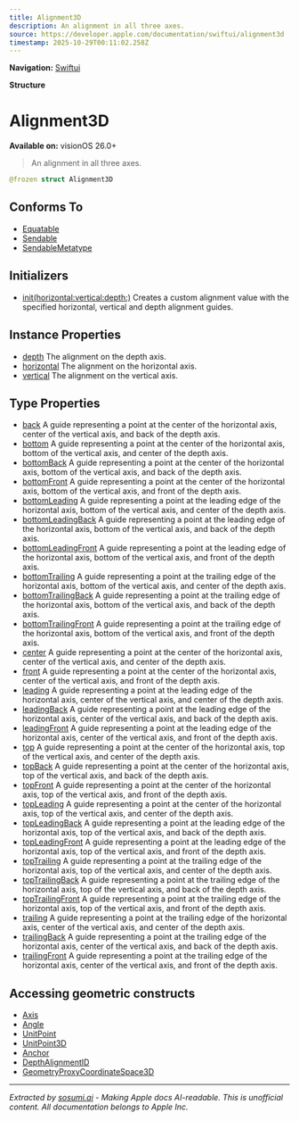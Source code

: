 ```yaml
---
title: Alignment3D
description: An alignment in all three axes.
source: https://developer.apple.com/documentation/swiftui/alignment3d
timestamp: 2025-10-29T00:11:02.258Z
---
```


**Navigation:** [Swiftui](/documentation/swiftui)

**Structure**

# Alignment3D

**Available on:** visionOS 26.0+

> An alignment in all three axes.

```swift
@frozen struct Alignment3D
```

## Conforms To

- [Equatable](/documentation/Swift/Equatable)
- [Sendable](/documentation/Swift/Sendable)
- [SendableMetatype](/documentation/Swift/SendableMetatype)

## Initializers

- [init(horizontal:vertical:depth:)](/documentation/swiftui/alignment3d/init(horizontal:vertical:depth:)) Creates a custom alignment value with the specified horizontal, vertical and depth alignment guides.

## Instance Properties

- [depth](/documentation/swiftui/alignment3d/depth) The alignment on the depth axis.
- [horizontal](/documentation/swiftui/alignment3d/horizontal) The alignment on the horizontal axis.
- [vertical](/documentation/swiftui/alignment3d/vertical) The alignment on the vertical axis.

## Type Properties

- [back](/documentation/swiftui/alignment3d/back) A guide representing a point at the center of the horizontal axis, center of the vertical axis, and back of the depth axis.
- [bottom](/documentation/swiftui/alignment3d/bottom) A guide representing a point at the center of the horizontal axis, bottom of the vertical axis, and center of the depth axis.
- [bottomBack](/documentation/swiftui/alignment3d/bottomback) A guide representing a point at the center of the horizontal axis, bottom of the vertical axis, and back of the depth axis.
- [bottomFront](/documentation/swiftui/alignment3d/bottomfront) A guide representing a point at the center of the horizontal axis, bottom of the vertical axis, and front of the depth axis.
- [bottomLeading](/documentation/swiftui/alignment3d/bottomleading) A guide representing a point at the leading edge of the horizontal axis, bottom of the vertical axis, and center of the depth axis.
- [bottomLeadingBack](/documentation/swiftui/alignment3d/bottomleadingback) A guide representing a point at the leading edge of the horizontal axis, bottom of the vertical axis, and back of the depth axis.
- [bottomLeadingFront](/documentation/swiftui/alignment3d/bottomleadingfront) A guide representing a point at the leading edge of the horizontal axis, bottom of the vertical axis, and front of the depth axis.
- [bottomTrailing](/documentation/swiftui/alignment3d/bottomtrailing) A guide representing a point at the trailing edge of the horizontal axis, bottom of the vertical axis, and center of the depth axis.
- [bottomTrailingBack](/documentation/swiftui/alignment3d/bottomtrailingback) A guide representing a point at the trailing edge of the horizontal axis, bottom of the vertical axis, and back of the depth axis.
- [bottomTrailingFront](/documentation/swiftui/alignment3d/bottomtrailingfront) A guide representing a point at the trailing edge of the horizontal axis, bottom of the vertical axis, and front of the depth axis.
- [center](/documentation/swiftui/alignment3d/center) A guide representing a point at the center of the horizontal axis, center of the vertical axis, and center of the depth axis.
- [front](/documentation/swiftui/alignment3d/front) A guide representing a point at the center of the horizontal axis, center of the vertical axis, and front of the depth axis.
- [leading](/documentation/swiftui/alignment3d/leading) A guide representing a point at the leading edge of the horizontal axis, center of the vertical axis, and center of the depth axis.
- [leadingBack](/documentation/swiftui/alignment3d/leadingback) A guide representing a point at the leading edge of the horizontal axis, center of the vertical axis, and back of the depth axis.
- [leadingFront](/documentation/swiftui/alignment3d/leadingfront) A guide representing a point at the leading edge of the horizontal axis, center of the vertical axis, and front of the depth axis.
- [top](/documentation/swiftui/alignment3d/top) A guide representing a point at the center of the horizontal axis, top of the vertical axis, and center of the depth axis.
- [topBack](/documentation/swiftui/alignment3d/topback) A guide representing a point at the center of the horizontal axis, top of the vertical axis, and back of the depth axis.
- [topFront](/documentation/swiftui/alignment3d/topfront) A guide representing a point at the center of the horizontal axis, top of the vertical axis, and front of the depth axis.
- [topLeading](/documentation/swiftui/alignment3d/topleading) A guide representing a point at the center of the horizontal axis, top of the vertical axis, and center of the depth axis.
- [topLeadingBack](/documentation/swiftui/alignment3d/topleadingback) A guide representing a point at the leading edge of the horizontal axis, top of the vertical axis, and back of the depth axis.
- [topLeadingFront](/documentation/swiftui/alignment3d/topleadingfront) A guide representing a point at the leading edge of the horizontal axis, top of the vertical axis, and front of the depth axis.
- [topTrailing](/documentation/swiftui/alignment3d/toptrailing) A guide representing a point at the trailing edge of the horizontal axis, top of the vertical axis, and center of the depth axis.
- [topTrailingBack](/documentation/swiftui/alignment3d/toptrailingback) A guide representing a point at the trailing edge of the horizontal axis, top of the vertical axis, and back of the depth axis.
- [topTrailingFront](/documentation/swiftui/alignment3d/toptrailingfront) A guide representing a point at the trailing edge of the horizontal axis, top of the vertical axis, and front of the depth axis.
- [trailing](/documentation/swiftui/alignment3d/trailing) A guide representing a point at the trailing edge of the horizontal axis, center of the vertical axis, and center of the depth axis.
- [trailingBack](/documentation/swiftui/alignment3d/trailingback) A guide representing a point at the trailing edge of the horizontal axis, center of the vertical axis, and back of the depth axis.
- [trailingFront](/documentation/swiftui/alignment3d/trailingfront) A guide representing a point at the trailing edge of the horizontal axis, center of the vertical axis, and front of the depth axis.

## Accessing geometric constructs

- [Axis](/documentation/swiftui/axis)
- [Angle](/documentation/swiftui/angle)
- [UnitPoint](/documentation/swiftui/unitpoint)
- [UnitPoint3D](/documentation/swiftui/unitpoint3d)
- [Anchor](/documentation/swiftui/anchor)
- [DepthAlignmentID](/documentation/swiftui/depthalignmentid)
- [GeometryProxyCoordinateSpace3D](/documentation/swiftui/geometryproxycoordinatespace3d)

---

*Extracted by [sosumi.ai](https://sosumi.ai) - Making Apple docs AI-readable.*
*This is unofficial content. All documentation belongs to Apple Inc.*
